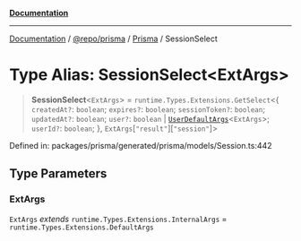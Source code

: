[**Documentation**](../../../../../README.md)

***

[Documentation](../../../../../README.md) / [@repo/prisma](../../../README.md) / [Prisma](../README.md) / SessionSelect

# Type Alias: SessionSelect\<ExtArgs\>

> **SessionSelect**\<`ExtArgs`\> = `runtime.Types.Extensions.GetSelect`\<\{ `createdAt?`: `boolean`; `expires?`: `boolean`; `sessionToken?`: `boolean`; `updatedAt?`: `boolean`; `user?`: `boolean` \| [`UserDefaultArgs`](UserDefaultArgs.md)\<`ExtArgs`\>; `userId?`: `boolean`; \}, `ExtArgs`\[`"result"`\]\[`"session"`\]\>

Defined in: packages/prisma/generated/prisma/models/Session.ts:442

## Type Parameters

### ExtArgs

`ExtArgs` *extends* `runtime.Types.Extensions.InternalArgs` = `runtime.Types.Extensions.DefaultArgs`
